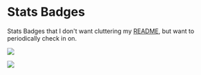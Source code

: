 # Stats Badges

Stats Badges that I don't want cluttering my [README], but want to periodically check in on.

![](https://github-readme-stats.vercel.app/api?username=norwd&show_icons=true&theme=transparent&count_private=true&include_all_commits=true)

![](https://streak-stats.demolab.com?user=norwd&theme=transparent)

[README]: README.md
